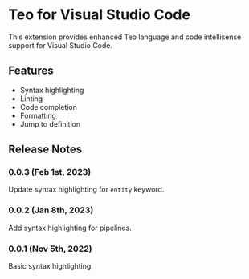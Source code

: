 # Teo for Visual Studio Code

This extension provides enhanced Teo language and code intellisense support for
Visual Studio Code.

## Features
* Syntax highlighting
* Linting
* Code completion
* Formatting
* Jump to definition

## Release Notes

### 0.0.3 (Feb 1st, 2023)

Update syntax highlighting for `entity` keyword.

### 0.0.2 (Jan 8th, 2023)

Add syntax highlighting for pipelines.

### 0.0.1 (Nov 5th, 2022)

Basic syntax highlighting.
